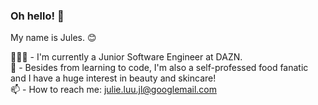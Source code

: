 ### Oh hello! 👋

My name is Jules. 😊

👩🏻‍💻 - I'm currently a Junior Software Engineer at DAZN. <br>
💬 - Besides from learning to code, I'm also a self-professed food fanatic and I have a huge interest in beauty and skincare! <br>
📫 - How to reach me: julie.luu.jl@googlemail.com <br>
